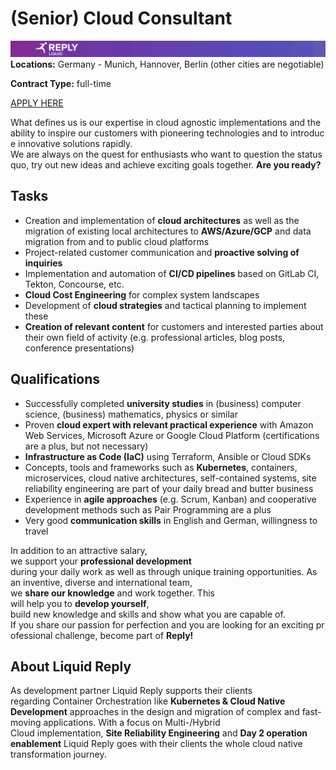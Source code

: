 # **(Senior) Cloud Consultant**
![Liquid Reply](../media/LiquidReply.png)
**Locations:** Germany - Munich, Hannover, Berlin (other cities are negotiable)

**Contract Type:** full-time

[APPLY HERE](https://liquidreply.bamboohr.com/jobs/view.php?id=21&source=aWQ9MTQ%3D)

What defines us is our expertise in cloud agnostic implementations and the ability to inspire our customers with pioneering technologies and to introduce innovative solutions rapidly. We are always on the quest for enthusiasts who want to question the status quo, try out new ideas and achieve exciting goals together. **Are you ready?**


## **Tasks**
* Creation and implementation of **cloud architectures** as well as the migration of existing local architectures to **AWS/Azure/GCP** and data migration from and to public cloud platforms 
* Project-related customer communication and **proactive solving of inquiries**  
* Implementation and automation of **CI/CD pipelines** based on GitLab CI, Tekton, Concourse, etc.  
* **Cloud Cost Engineering** for complex system landscapes  
* Development of **cloud strategies** and tactical planning to implement these  
* **Creation of relevant content** for customers and interested parties about their own field of activity  (e.g. professional articles, blog posts, conference presentations) 
 

## **Qualifications**
* Successfully completed **university studies** in (business) computer science, (business) mathematics, physics or similar   
* Proven **cloud expert with relevant practical experience** with Amazon Web Services, Microsoft Azure or Google Cloud Platform (certifications are a plus, but not necessary)  
* **Infrastructure as Code (IaC)** using Terraform, Ansible or Cloud SDKs  
* Concepts, tools and frameworks such as **Kubernetes**, containers, microservices, cloud native architectures, self-contained systems, site reliability engineering are part of your daily bread and butter business  
* Experience in **agile approaches** (e.g. Scrum, Kanban) and cooperative development methods such as Pair Programming are a plus  
* Very good **communication skills** in English and German, willingness to travel


In addition to an attractive salary, we support your **professional development** during your daily work as well as through unique training opportunities. As an inventive, diverse and international team, we **share our knowledge** and work together. This will help you to **develop yourself**, build new knowledge and skills and show what you are capable of. If you share our passion for perfection and you are looking for an exciting professional challenge, become part of **Reply!**
## **About Liquid Reply**

As development partner Liquid Reply supports their clients regarding Container Orchestration like **Kubernetes & Cloud Native Development** approaches in the design and migration of complex and fast-moving applications. With a focus on Multi-/Hybrid Cloud implementation, **Site Reliability Engineering** and **Day 2 operation enablement** Liquid Reply goes with their clients the whole cloud native transformation journey. 